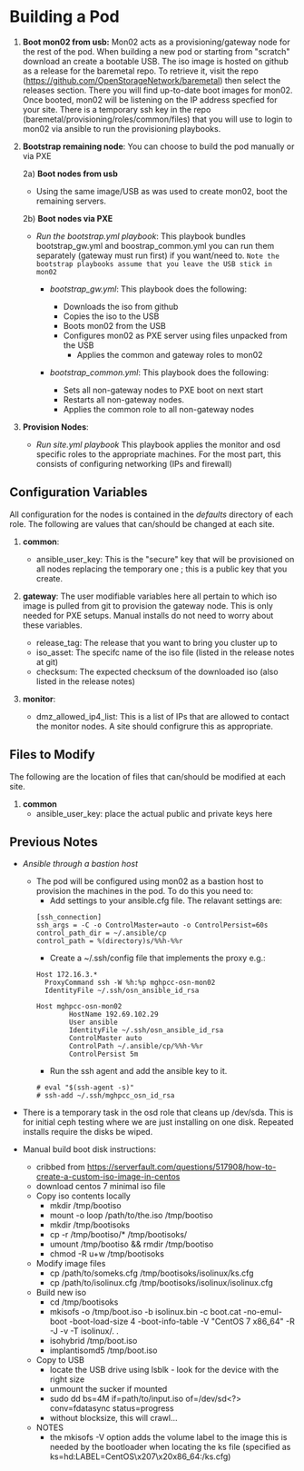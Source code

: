 # Building a Pod

1) **Boot mon02 from usb:** Mon02 acts as a provisioning/gateway node for the rest of the pod. When building a new pod or starting from "scratch" download an create a bootable USB. The iso image is hosted on github as a release for the baremetal repo. To retrieve it, visit the repo (https://github.com/OpenStorageNetwork/baremetal) then select the releases section. There you will find up-to-date boot images for mon02. Once booted, mon02 will be listening on the IP address specfied for your site. There is a temporary ssh key in the repo (baremetal/provisioning/roles/common/files) that you will use to login to mon02 via ansible to run the provisioning playbooks.


2) **Bootstrap remaining node**: You can choose to build the pod manually or via PXE

    2a) **Boot nodes from usb** 
      * Using the same image/USB as was used to create mon02, boot the remaining servers.

    2b) **Boot nodes via PXE**
      * *Run the bootstrap.yml playbook*: This playbook bundles bootstrap_gw.yml and boostrap_common.yml you can run them separately (gateway must run first) if you want/need to.
```Note the bootstrap playbooks assume that you leave the USB stick in mon02```

        * *bootstrap_gw.yml*: This playbook does the following:
          * Downloads the iso from github
          * Copies the iso to the USB
          * Boots mon02 from the USB
          * Configures mon02 as PXE server using files unpacked from the USB
            * Applies the common and gateway roles to mon02

        * *bootstrap_common.yml*: This playbook does the following:
          * Sets all non-gateway nodes to PXE boot on next start
          * Restarts all non-gateway nodes.
          * Applies the common role to all non-gateway nodes


3) **Provision Nodes**: 
    * *Run site.yml playbook* This playbook applies the monitor and osd specific roles to the appropriate machines. For the most part, this consists of configuring networking (IPs and firewall)

## Configuration Variables

All configuration for the nodes is contained in the *defaults* directory of each role. The following are values that can/should be changed at each site.

1) **common**: 
    * ansible_user_key: This is the "secure" key that will be provisioned on all nodes replacing the temporary one ; this is a public key that you create.

2) **gateway**: The user modifiable variables here all pertain to which iso image is pulled from git to provision the gateway node. This is only needed for PXE setups. Manual installs do not need to worry about these variables.
   * release_tag: The release that you want to bring you cluster up to
   * iso_asset: The specifc name of the iso file (listed in the release notes at git)
    * checksum: The expected checksum of the downloaded iso (also listed in the release notes)

3) **monitor**: 
   * dmz_allowed_ip4_list: This is a list of IPs that are allowed to contact the monitor nodes. A site should configrure this as appropriate.

## Files to Modify

The following are the location of files that can/should be modified at each site.
1) **common**
   * ansible_user_key: place the actual public and private keys here


## Previous Notes

* *Ansible through a bastion host*
  * The pod will be configured using mon02 as a bastion host to provision the machines in the pod. To do this you need to:
    * Add settings to your ansible.cfg file. The relavant settings are:
    ```
    [ssh_connection]
    ssh_args = -C -o ControlMaster=auto -o ControlPersist=60s
    control_path_dir = ~/.ansible/cp
    control_path = %(directory)s/%%h-%%r
    ```
    * Create a ~/.ssh/config file that implements the proxy e.g.:
    ```
    Host 172.16.3.*
      ProxyCommand ssh -W %h:%p mghpcc-osn-mon02
      IdentityFile ~/.ssh/osn_ansible_id_rsa

    Host mghpcc-osn-mon02
            HostName 192.69.102.29
            User ansible
            IdentityFile ~/.ssh/osn_ansible_id_rsa
            ControlMaster auto
            ControlPath ~/.ansible/cp/%%h-%%r
            ControlPersist 5m
    ```
    * Run the ssh agent and add the ansible key to it.
    ```
    # eval "$(ssh-agent -s)"
    # ssh-add ~/.ssh/mghpcc_osn_id_rsa
    ```
* There is a temporary task in the osd role that cleans up /dev/sda. This is for initial ceph testing where we are just installing on one disk. Repeated installs require the disks be wiped.

* Manual build boot disk instructions:
  * cribbed from https://serverfault.com/questions/517908/how-to-create-a-custom-iso-image-in-centos
  * download centos 7 minimal iso file
  * Copy iso contents locally 
    * mkdir /tmp/bootiso
    * mount -o loop /path/to/the.iso /tmp/bootiso
    * mkdir /tmp/bootisoks
    * cp -r /tmp/bootiso/* /tmp/bootisoks/
    * umount /tmp/bootiso && rmdir /tmp/bootiso
    * chmod -R u+w /tmp/bootisoks
  * Modify image files
    * cp /path/to/someks.cfg /tmp/bootisoks/isolinux/ks.cfg
    * cp /path/to/isolinux.cfg /tmp/bootisoks/isolinux/isolinux.cfg
  * Build new iso
    * cd /tmp/bootisoks
    * mkisofs -o /tmp/boot.iso -b isolinux.bin -c boot.cat -no-emul-boot -boot-load-size 4 -boot-info-table -V "CentOS 7 x86_64" -R -J -v -T isolinux/. .
    * isohybrid /tmp/boot.iso
    * implantisomd5 /tmp/boot.iso
  * Copy to USB
    * locate the USB drive using lsblk - look for the device with the right size
    * unmount the sucker if mounted
    * sudo dd bs=4M if=path/to/input.iso of=/dev/sd<?> conv=fdatasync  status=progress
    * without blocksize, this will crawl...
  * NOTES
    * the mkisofs -V option adds the volume label to the image this is needed by the bootloader when locating the ks file (specified as ks=hd:LABEL=CentOS\x207\x20x86_64:/ks.cfg)
